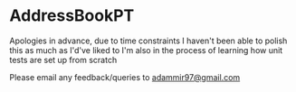 # AddressBookPT

Apologies in advance, due to time constraints I haven't been able to polish this as much as I'd've liked to
I'm also in the process of learning how unit tests are set up from scratch

Please email any feedback/queries to adammir97@gmail.com
